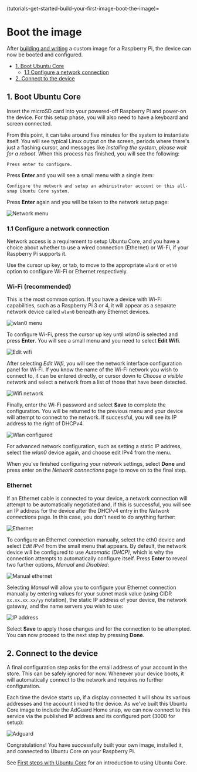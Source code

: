 (tutorials-get-started-build-your-first-image-boot-the-image)=
# Boot the image

After [building and writing](/tutorials/get-started/build-your-first-image/build-the-image) a custom image for a Raspberry Pi, the device can now be booted and configured.

- [1. Boot Ubuntu Core](#heading--boot)
  - [1.1 Configure a network connection](#heading--boot-1)
- [2. Connect to the device](#heading--connect)

<h2 id='heading--boot'>1. Boot Ubuntu Core</h2>

Insert the microSD card into your powered-off Raspberry Pi and power-on the device. For this setup phase, you will also need to have a keyboard and screen connected.

From this point, it can take around five minutes for the system to instantiate itself. You will see typical Linux output on the screen, periods where there's just a flashing cursor, and messages like _Installing the system, please wait for a reboot_.  When this process has finished, you will see the following:

`Press enter to configure.`

Press **Enter** and you will see a small menu with a single item:

`Configure the network and setup an administrator account on this all-snap Ubuntu Core system.`

Press **Enter** again and you will be taken to the network setup page:

![Network menu](https://assets.ubuntu.com/v1/8db3caab-image.png)

<h3 id='heading--boot-1'>1.1 Configure a network connection</h3>

Network access is a requirement to setup Ubuntu Core, and you have a choice about whether to use a wired connection (Ethernet) or Wi-Fi, if your Raspberry Pi supports it.

Use the cursor up key, or tab, to move to the appropriate `wlan0` or `eth0` option to configure Wi-Fi or Ethernet respectively.

### Wi-Fi (recommended)

This is the most common option. If you have a device with Wi-Fi capabilities, such as a Raspberry Pi 3 or 4, it will appear as a separate network device called `wlan0` beneath any Ethernet devices.

![wlan0 menu](https://assets.ubuntu.com/v1/3765991b-image%20(1).png)

To configure Wi-Fi, press the cursor up key until  _wlan0_ is selected and press **Enter**. You will see a small menu and you need to select **Edit Wifi**.

![Edit wifi](https://assets.ubuntu.com/v1/f4889452-image%20(2).png)

After selecting _Edit Wifi_, you will see the network interface configuration panel for Wi-Fi. If you know the name of the Wi-Fi network you wish to connect to, it can be entered directly, or cursor down to _Choose a visible network_ and select a network from a list of those that have been detected.

![Wifi network](https://assets.ubuntu.com/v1/bf6ddac7-image%20(3).png)

Finally, enter the Wi-Fi password and select **Save** to complete the configuration. You will be returned to the previous menu and your device will attempt to connect to the network. If successful, you will see its IP address to the right of DHCPv4.

![Wlan configured](https://assets.ubuntu.com/v1/9a7c81a5-image%20(4).png)

For advanced network configuration, such as setting a static IP address, select the _wlan0_ device again, and choose edit IPv4 from the menu.

When you've finished configuring your network settings, select **Done** and press enter on the _Network connections_ page to move on to the final step.

### Ethernet

If an Ethernet cable is connected to your device, a network connection will attempt to be automatically negotiated and, if this is successful, you will see an IP address for the device after the DHCPv4 entry in the _Network connections_ page. In this case, you don't need to do anything further:

![Ethernet](https://assets.ubuntu.com/v1/74586cbe-image%20(5).png)

To configure an Ethernet connection manually, select the eth0 device and select _Edit IPv4_ from the small menu that appears. By default, the network device will be configured to use _Automatic (DHCP)_, which is why the connection attempts to automatically configure itself. Press **Enter** to reveal two further options, _Manual_ and _Disabled_:

![Manual ethernet](https://assets.ubuntu.com/v1/01acc192-image%20(6).png)

Selecting _Manual_ will allow you to configure your Ethernet connection manually by entering values for your subnet mask value (using CIDR `xx.xx.xx.xx/yy` notation), the static IP address of your device, the network gateway, and the name servers you wish to use:

![IP address](https://assets.ubuntu.com/v1/ad78cf8a-image%20(7).png)

Select **Save** to apply those changes and for the connection to be attempted. You can now proceed to the next step by pressing **Done**.

<h2 id='heading--connect'>2. Connect to the device</h2>

A final configuration step asks for the email address of your account in the store. This can be safely ignored for now. Whenever your device boots, it will automatically connect to the network and requires no further configuration.

Each time the device starts up, if a display connected it will show its various addresses and the account linked to the device. As we've built this Ubuntu Core image to include the AdGuard Home snap, we can now connect to this service via the published IP address and its configured port (3000 for setup):

![Adguard](https://assets.ubuntu.com/v1/00814dcd-image.jpg)

Congratulations! You have successfully built your own image, installed it, and connected to Ubuntu Core on your Raspberry Pi.

See [First steps with Ubuntu Core](/how-to-guides/using-ubuntu-core) for an introduction to using Ubuntu Core.

